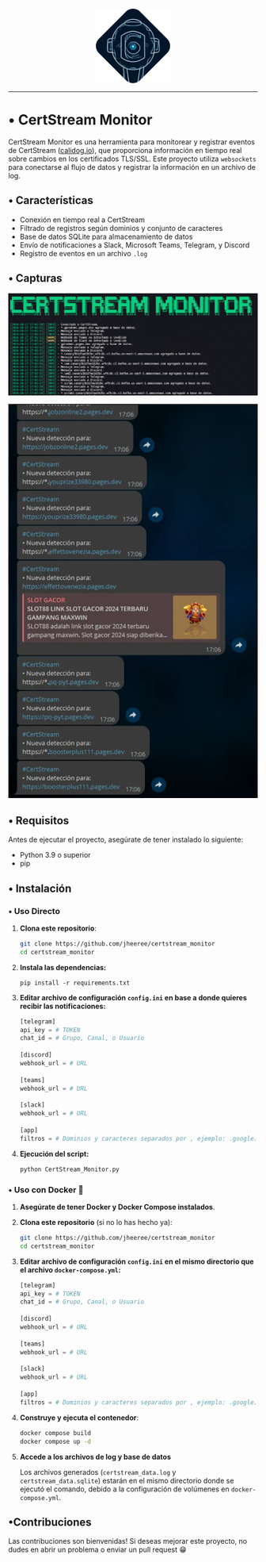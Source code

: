 <p align="center"><img src="img/head.png" alt="drawing" width="150"/>

---

# • CertStream Monitor

CertStream Monitor es una herramienta para monitorear y registrar eventos de CertStream ([calidog.io](https://calidog.io)), que proporciona información en tiempo real sobre cambios en los certificados TLS/SSL. Este proyecto utiliza `websockets` para conectarse al flujo de datos y registrar la información en un archivo de log.

## • Características

- Conexión en tiempo real a CertStream
- Filtrado de registros según dominios y conjunto de caracteres
- Base de datos SQLite para almacenamiento de datos
- Envío de notificaciones a Slack, Microsoft Teams, Telegram, y Discord
- Registro de eventos en un archivo `.log`

## • Capturas

<p align="center"><img src="img/image.png"/>
<p align="center"><img src="img/a6a6d95a-2f62-4f22-b976-c2c0f58771d0.png"/>

## • Requisitos

Antes de ejecutar el proyecto, asegúrate de tener instalado lo siguiente:

- Python 3.9 o superior
- pip

## • Instalación

### • Uso Directo

1. **Clona este repositorio**:
    
    ```bash
    git clone https://github.com/jheeree/certstream_monitor
    cd certstream_monitor
    ```
    
2. **Instala las dependencias:**
    
    ```
    pip install -r requirements.txt
    ```
    
3. **Editar archivo de configuración `config.ini` en base a donde quieres recibir las notificaciones:**
    
    ```python
    [telegram]
    api_key = # TOKEN
    chat_id = # Grupo, Canal, o Usuario
    
    [discord]
    webhook_url = # URL
    
    [teams]
    webhook_url = # URL
    
    [slack]
    webhook_url = # URL
    
    [app]
    filtros = # Dominios y caracteres separados por , ejemplo: .google.com, .uber.com, linkedin, site-123
    ```
    
4. **Ejecución del script:**
    
    ```bash
    python CertStream_Monitor.py
    ```
    

### • Uso con Docker 🐳

1. **Asegúrate de tener Docker y Docker Compose instalados**.
2. **Clona este repositorio** (si no lo has hecho ya):
    
    ```bash
    git clone https://github.com/jheeree/certstream_monitor
    cd certstream_monitor
    ```
    
3. **Editar archivo de configuración `config.ini` en el mismo directorio que el archivo `docker-compose.yml`:**
    
    ```python
    [telegram]
    api_key = # TOKEN
    chat_id = # Grupo, Canal, o Usuario
    
    [discord]
    webhook_url = # URL
    
    [teams]
    webhook_url = # URL
    
    [slack]
    webhook_url = # URL
    
    [app]
    filtros = # Dominios y caracteres separados por , ejemplo: .google.com,.uber.com,linkedin,site-123
    ```
    
4. **Construye y ejecuta el contenedor**:
    
    ```bash
    docker compose build
    docker compose up -d
    ```
    
5. **Accede a los archivos de log y base de datos** 
    
    Los archivos generados (`certstream_data.log` y `certstream_data.sqlite`) estarán en el mismo directorio donde se ejecutó el comando, debido a la configuración de volúmenes en `docker-compose.yml`.
    

## •Contribuciones

Las contribuciones son bienvenidas! Si deseas mejorar este proyecto, no dudes en abrir un problema o enviar un pull request 😁
